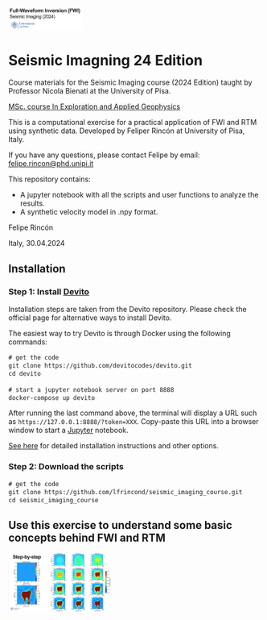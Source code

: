 <img src="./img/1_imag.png" style="zoom:20%;" />

# Seismic Imagning 24 Edition
Course materials for the Seismic Imaging course (2024 Edition) taught by Professor Nicola Bienati at the University of Pisa.

[MSc. course In Exploration and Applied Geophysics](https://www.dst.unipi.it/home-wgf.html)

This is a computational exercise for a practical application of FWI and RTM using synthetic data.
Developed by Feliper Rincón at University of Pisa, Italy. 

If you have any questions, please contact Felipe by email: felipe.rincon@phd.unipi.it

This repository contains:
- A jupyter notebook with all the scripts and user functions to analyze the results. 
- A synthetic velocity model in .npy format.


Felipe Rincón

Italy, 30.04.2024


## Installation 
### Step 1:  Install [Devito](https://www.devitoproject.org/)
Installation steps are taken from the Devito repository. Please check the official page for alternative ways to install Devito.

The easiest way to try Devito is through Docker using the following commands:
```
# get the code
git clone https://github.com/devitocodes/devito.git
cd devito

# start a jupyter notebook server on port 8888
docker-compose up devito
```
After running the last command above, the terminal will display a URL such as
`https://127.0.0.1:8888/?token=XXX`. Copy-paste this URL into a browser window
to start a [Jupyter](https://jupyter.org/) notebook.

[See here](http://devitocodes.github.io/devito/download.html) for detailed installation
instructions and other options.

### Step 2:  Download the scripts
```
# get the code
git clone https://github.com/lfrincond/seismic_imaging_course.git
cd seismic_imaging_course
```

## Use this exercise to understand some basic concepts behind FWI and RTM 
<img src="./img/2_imag.png" style="zoom:20%;" />

